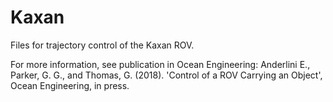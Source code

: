 # Kaxan
Files for trajectory control of the Kaxan ROV.

For more information, see publication in Ocean Engineering:
Anderlini E., Parker, G. G., and Thomas, G. (2018). 'Control of a ROV Carrying an Object', Ocean Engineering, in press.
